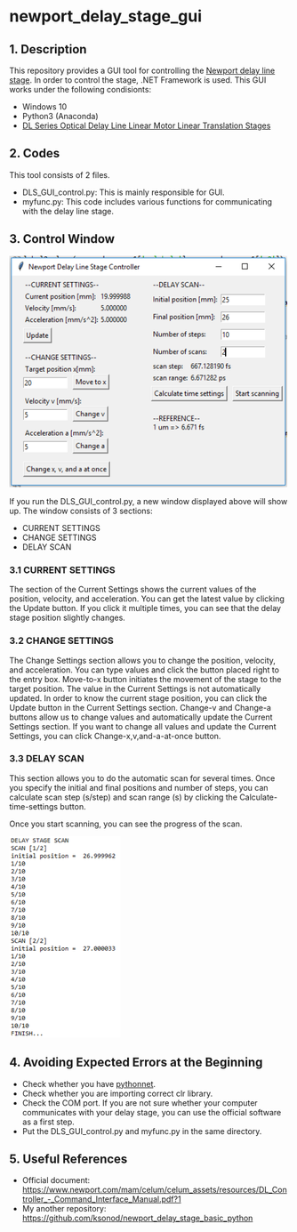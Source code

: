 # newport_delay_stage_gui
## 1. Description
This repository provides a GUI tool for controlling the [Newport delay line stage](https://www.newport.com/f/delay-line-stages). In order to control the stage, .NET Framework is used. This GUI works under the following condisionts:
- Windows 10
- Python3 (Anaconda)
- [DL Series Optical Delay Line Linear Motor Linear Translation Stages](https://www.newport.com/f/delay-line-stages)

## 2. Codes
This tool consists of 2 files. 
- DLS_GUI_control.py: This is mainly responsible for GUI.
- myfunc.py: This code includes various functions for communicating with the delay line stage.

## 3. Control Window
<img src="https://github.com/ksonod/newport_delay_stage_gui/blob/master/dls_gui.PNG" width="500px">  
  
If you run the DLS_GUI_control.py, a new window displayed above will show up. The window consists of 3 sections:
- CURRENT SETTINGS
- CHANGE SETTINGS
- DELAY SCAN

### 3.1 CURRENT SETTINGS
The section of the Current Settings shows the current values of the position, velocity, and acceleration. You can get the latest value by clicking the Update button. If you click it multiple times, you can see that the delay stage position slightly changes.

### 3.2 CHANGE SETTINGS
The Change Settings section allows you to change the position, velocity, and acceleration. You can type values and click the button placed right to the entry box. Move-to-x button initiates the movement of the stage to the target position. The value in the Current Settings is not automatically updated. In order to know the current stage position, you can click the Update button in the Current Settings section. Change-v and Change-a buttons allow us to change values and automatically update the Current Settings section. If you want to change all values and update the Current Settings, you can click Change-x,v,and-a-at-once button. 

### 3.3 DELAY SCAN
This section allows you to do the automatic scan for several times. Once you specify the initial and final positions and number of steps, you can calculate scan step (s/step) and scan range (s) by clicking the Calculate-time-settings button.  
  
Once you start scanning, you can see the progress of the scan.

<img src="https://github.com/ksonod/newport_delay_stage_gui/blob/master/dls_gui_2.PNG" width="200px">

## 4. Avoiding Expected Errors at the Beginning
- Check whether you have [pythonnet](https://pypi.org/project/pythonnet/).
- Check whether you are importing correct clr library.
- Check the COM port. If you are not sure whether your computer communicates with your delay stage, you can use the official software as a first step.
- Put the DLS_GUI_control.py and myfunc.py in the same directory.

## 5. Useful References
- Official document: https://www.newport.com/mam/celum/celum_assets/resources/DL_Controller_-_Command_Interface_Manual.pdf?1
- My another repository: https://github.com/ksonod/newport_delay_stage_basic_python
